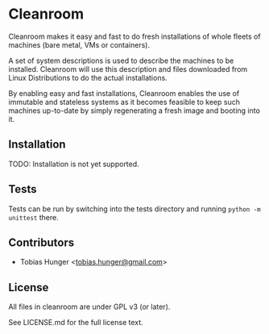 # Cleanroom

Cleanroom makes it easy and fast to do fresh installations of whole
fleets of machines (bare metal, VMs or containers).

A set of system descriptions is used to describe the machines to be
installed. Cleanroom will use this description and files downloaded
from Linux Distributions to do the actual installations.

By enabling easy and fast installations, Cleanroom enables the use
of immutable and stateless systems as it becomes feasible to keep
such machines up-to-date by simply regenerating a fresh image and
booting into it.

## Installation

TODO: Installation is not yet supported.

## Tests

Tests can be run by switching into the tests directory and running
```python -m unittest``` there.

## Contributors

* Tobias Hunger &lt;tobias.hunger@gmail.com&gt;

## License

All files in cleanroom are under GPL v3 (or later).

See LICENSE.md for the full license text.
